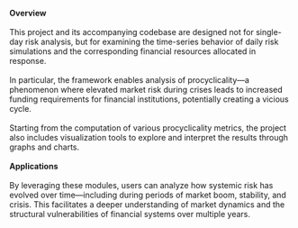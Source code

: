 **Overview**</br>
</br>
This project and its accompanying codebase are designed not for single-day risk analysis, but for examining the time-series behavior of daily risk simulations and the corresponding financial resources allocated in response.</br>
</br>
In particular, the framework enables analysis of procyclicality—a phenomenon where elevated market risk during crises leads to increased funding requirements for financial institutions, potentially creating a vicious cycle.</br>
</br>
Starting from the computation of various procyclicality metrics, the project also includes visualization tools to explore and interpret the results through graphs and charts.</br>
</br>
**Applications**</br>
</br>
By leveraging these modules, users can analyze how systemic risk has evolved over time—including during periods of market boom, stability, and crisis. This facilitates a deeper understanding of market dynamics and the structural vulnerabilities of financial systems over multiple years.
